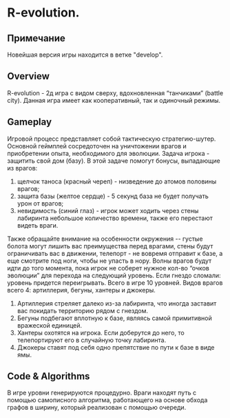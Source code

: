 # R-evolution.
## Примечание
Новейшая версия игры находится в ветке "develop".
## Overview
R-evolution - 2д игра с видом сверху, вдохновленная “танчиками” (battle city). Данная игра имеет как кооперативный, так и одиночный режимы. 

## Gameplay
Игровой процесс представляет собой тактическую стратегию-шутер. Основной геймплей сосредоточен на уничтожении врагов и приобретении опыта, необходимого для эволюции. Задача игрока - защитить свой дом (базу). В этой задаче помогут бонусы, выпадающие из врагов:
 1. щелчок таноса (красный череп) - низведение до атомов половины врагов;
 2. защита базы (желтое сердце)  - 5 секунд база не будет получать урон от врагов;
 3. невидимость (синий глаз) - игрок может ходить через стены лабиринта небольшое количество времени, также его перестают видеть враги.

Также обращайте внимание на особенности окружения -- густые болота могут лишить вас преимущества перед врагами, стены будут ограничивать вас в движении, телепорт - не вовремя отправит к базе, а еще смотрите под ноги, чтобы не упасть в нору.
Волны врагов будут идти до того момента, пока игрок не соберет нужное кол-во “очков эволюции” для перехода на следующий уровень. Если гнездо сломали: уровень придется переигрывать. Всего в игре 10 уровней.
Видов врагов всего 4: артиллерия, бегуны, хантеры и джокеры. 
 1. Артиллерия стреляет далеко из-за лабиринта, что иногда заставит вас покидать территорию рядом с гнездом. 
 2. Бегуны подбегают вплотную к базе, являясь самой примитивной вражеской единицей. 
 3. Хантеры охотятся на игрока. Если доберутся до него, то телепортируют его в случайную точку лабиринта. 
 4. Джокеры ставят под себя одно препятствие по пути к базе в виде ямы.

## Code & Algorithms
 В игре уровни генерируются процедурно. 
 Враги находят путь с помощью самописного алгоритма, работающего на основе обхода графов в ширину, который реализован с помощью очереди.
 
